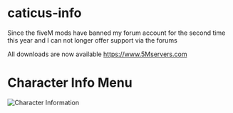 # caticus-info

Since the fiveM mods have banned my forum account for the second time this year and I can not longer offer support via the forums

All downloads are now available https://www.5Mservers.com

# Character Info Menu
![Character Information](https://i.imgur.com/c4d9vnC.png)
